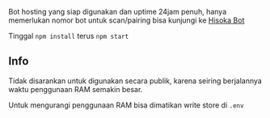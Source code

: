 Bot hosting yang siap digunakan dan uptime 24jam penuh, hanya memerlukan nomor bot untuk scan/pairing bisa kunjungi ke [Hisoka Bot](https://www.hisoka.net)

Tinggal `npm install` terus `npm start`

## Info

Tidak disarankan untuk digunakan secara publik, karena seiring berjalannya waktu penggunaan RAM semakin besar.

Untuk mengurangi penggunaan RAM bisa dimatikan write store di `.env`